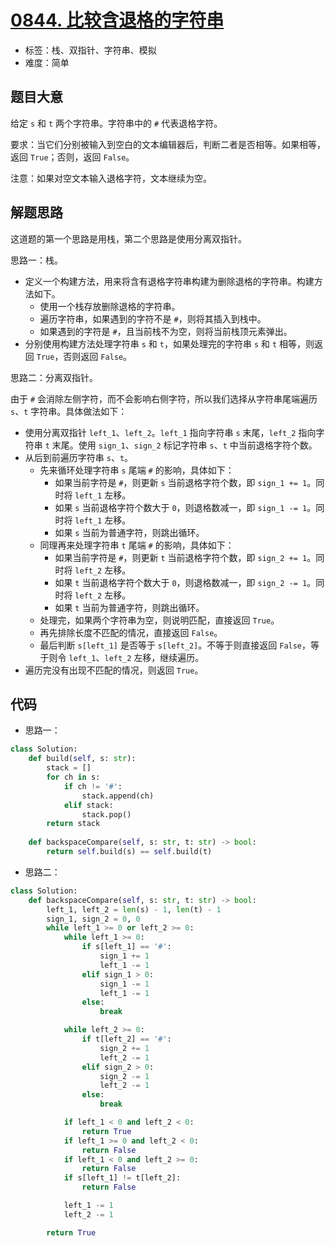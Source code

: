 # [0844. 比较含退格的字符串](https://leetcode-cn.com/problems/backspace-string-compare/)

- 标签：栈、双指针、字符串、模拟
- 难度：简单

## 题目大意

给定 `s` 和 `t` 两个字符串。字符串中的 `#` 代表退格字符。

要求：当它们分别被输入到空白的文本编辑器后，判断二者是否相等。如果相等，返回 `True`；否则，返回 `False`。

注意：如果对空文本输入退格字符，文本继续为空。

## 解题思路

这道题的第一个思路是用栈，第二个思路是使用分离双指针。

思路一：栈。

- 定义一个构建方法，用来将含有退格字符串构建为删除退格的字符串。构建方法如下。
  - 使用一个栈存放删除退格的字符串。
  - 遍历字符串，如果遇到的字符不是 `#`，则将其插入到栈中。
  - 如果遇到的字符是 `#`，且当前栈不为空，则将当前栈顶元素弹出。
- 分别使用构建方法处理字符串 `s` 和 `t`，如果处理完的字符串 `s` 和 `t` 相等，则返回 `True`，否则返回 `False`。

思路二：分离双指针。

由于 `#` 会消除左侧字符，而不会影响右侧字符，所以我们选择从字符串尾端遍历 `s`、`t` 字符串。具体做法如下：

- 使用分离双指针 `left_1`、`left_2`。`left_1` 指向字符串 `s` 末尾，`left_2` 指向字符串 `t` 末尾。使用 `sign_1`、`sign_2` 标记字符串 `s`、`t` 中当前退格字符个数。
- 从后到前遍历字符串 `s`、`t`。
  - 先来循环处理字符串 `s` 尾端 `#` 的影响，具体如下：
    - 如果当前字符是 `#`，则更新 `s` 当前退格字符个数，即 `sign_1 += 1`。同时将 `left_1` 左移。 
    - 如果 `s` 当前退格字符个数大于 `0`，则退格数减一，即 `sign_1 -= 1`。同时将 `left_1` 左移。 
    - 如果 `s` 当前为普通字符，则跳出循环。
  - 同理再来处理字符串 `t` 尾端 `#` 的影响，具体如下：
    - 如果当前字符是 `#`，则更新 `t` 当前退格字符个数，即 `sign_2 += 1`。同时将 `left_2` 左移。 
    - 如果 `t` 当前退格字符个数大于 `0`，则退格数减一，即 `sign_2 -= 1`。同时将 `left_2` 左移。 
    - 如果 `t` 当前为普通字符，则跳出循环。
  - 处理完，如果两个字符串为空，则说明匹配，直接返回 `True`。
  - 再先排除长度不匹配的情况，直接返回 `False`。
  - 最后判断 `s[left_1]` 是否等于 `s[left_2]`。不等于则直接返回 `False`，等于则令 `left_1`、`left_2` 左移，继续遍历。
- 遍历完没有出现不匹配的情况，则返回 `True`。

## 代码

- 思路一：

```Python
class Solution:
    def build(self, s: str):
        stack = []
        for ch in s:
            if ch != '#':
                stack.append(ch)
            elif stack:
                stack.pop()
        return stack
        
    def backspaceCompare(self, s: str, t: str) -> bool:
        return self.build(s) == self.build(t)
```

- 思路二：

```Python
class Solution:
    def backspaceCompare(self, s: str, t: str) -> bool:
        left_1, left_2 = len(s) - 1, len(t) - 1
        sign_1, sign_2 = 0, 0
        while left_1 >= 0 or left_2 >= 0:
            while left_1 >= 0:
                if s[left_1] == '#':
                    sign_1 += 1
                    left_1 -= 1
                elif sign_1 > 0:
                    sign_1 -= 1
                    left_1 -= 1
                else:
                    break

            while left_2 >= 0:
                if t[left_2] == '#':
                    sign_2 += 1
                    left_2 -= 1
                elif sign_2 > 0:
                    sign_2 -= 1
                    left_2 -= 1
                else:
                    break

            if left_1 < 0 and left_2 < 0:
                return True
            if left_1 >= 0 and left_2 < 0:
                return False
            if left_1 < 0 and left_2 >= 0:
                return False
            if s[left_1] != t[left_2]:
                return False

            left_1 -= 1
            left_2 -= 1

        return True
```

